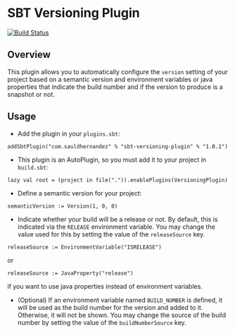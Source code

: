 # SBT Versioning Plugin

[![Build Status](https://snap-ci.com/sauldhernandez/sbt-versioning-plugin/branch/master/build_image)](https://snap-ci.com/sauldhernandez/sbt-versioning-plugin/branch/master)

## Overview

This plugin allows you to automatically configure the `version` setting of your project based on a semantic version and
environment variables or java properties that indicate the build number and if the version to produce is a snapshot or not.

## Usage

- Add the plugin in your `plugins.sbt`:

```
addSbtPlugin("com.sauldhernandez" % "sbt-versioning-plugin" % "1.0.1")
```

- This plugin is an AutoPlugin, so you must add it to your project in `build.sbt`:

```
lazy val root = (project in file(".")).enablePlugins(VersioningPlugin)
```

- Define a semantic version for your project:

```
semanticVersion := Version(1, 0, 0)
```

- Indicate whether your build will be a release or not. By default, this is indicated via the `RELEASE` environment variable.
  You may change the value used for this by setting the value of the `releaseSource` key.

```
releaseSource := EnvironmentVariable("ISRELEASE")
```

or

```
releaseSource := JavaProperty("release")
```

if you want to use java properties instead of environment variables.

- (Optional) If an environment variable named `BUILD_NUMBER` is defined, it will be used
as the build number for the version and added to it. Otherwise, it will not be shown. You may
change the source of the build number by setting the value of the `buildNumberSource` key.



